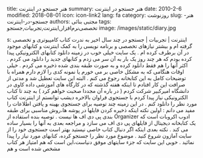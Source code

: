 title: هنر جستجو در اینترنت
summary: هنر جستجو در اینترنت
date: 2010-2-6
modified: 2018-08-01
icon:  icon-link2
lang: fa
category: روزنوشت
slug: هنر-جستجو-در-اینترنت
authors: مجتبی بنائی
tags: تخصصی‌نرم‌افزار,اینترنت,تجربیات,جستجو
image: /images/static/diary.jpg

s: اینترنت | تجربیات | جستجو در چند سال اخیر به ندرت کتاب کامپیوتری و تخصصی گرفته ام و بیشتر نیازهای تخصصی و برنامه نویسی را به کمک اینترنت و کتابهای موجود در آن برطرف کرده ام . یک سایت خیلی خوب در زمینه دانلود کتابهای الکترونیکی پیدا کرده بودم که هر چند روز یک بار به آن سر می زدم و کتابهای جدید را دانلود می کردم . اکثر آنها را هم فقط دانلود کرده و به صورت طبقه بندی شده ذخیره می کردم . خیلی اوقات هنگامی که به مشکل خاصی بر می خورم یا نمونه کدی را لازم دارم همراه با توضیحات کامل به این کتابخانه رجوع می کنم . البته این سایت تعطیل شد و مدتی از صرافت این کار افتادم تا اینکه هفته گذشته که در کارگاه های آموزشی داده کاوی در دانشگاه امیرکبیر شرکت کردم ( در باره آن مجددا صحبت خواهم کرد ) به چند تا کتاب الکترونیکی نیاز پیدا کردم  با جستجوی فراوان بالاخره دیشب توانستم از اینترنت کتاب مورد نظر را دانلود کنم .  در این زمینه چند توصیه برای جستجوی بهینه و یافتن اطلاعات را مفید می دانم :  اولین نکته اینکه ذخیره کردن فایلها در پوشه ها،‌روش مناسبی برای طبقه بندی پی دی اف ها نیست . توصیه بنده استفاده از Organizer ادوب اکروبات است که یک کتابخانه دیجیتال از فایلهای پی دی اف می سازد و مراجعه بعدی به آنها را بسیار ساده می کند .  نکته بعدی اینکه اگر دنبال کتاب خاصی نیستید بهتر است جستجوی خود را از سایت آمازون شروع کنید . موضوع مورد نظر را جستجو کرده،‌ کتابهای مورد نیاز را پیدا نمائید . خوبی این سایت که جزء سایتهای موفق دنیاست،‌این است که هم امتیاز هر کتاب مشخص شده است و هم